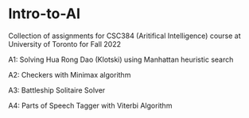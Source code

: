 # Intro-to-AI
Collection of assignments for CSC384 (Aritifical Intelligence) course at University of Toronto for Fall 2022

A1: Solving Hua Rong Dao (Klotski) using Manhattan heuristic search

A2: Checkers with Minimax algorithm

A3: Battleship Solitaire Solver

A4: Parts of Speech Tagger with Viterbi Algorithm
